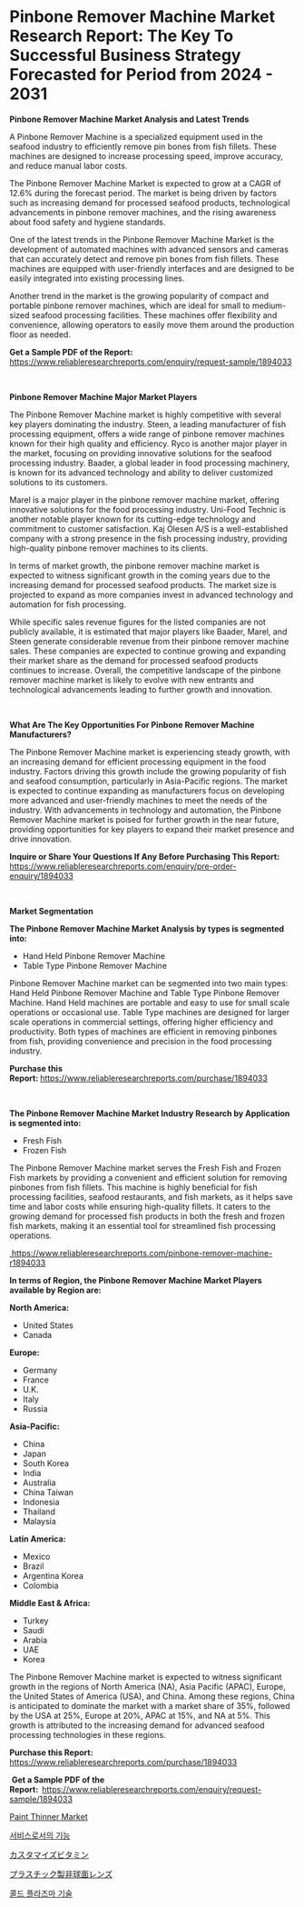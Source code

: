 <p><h1>Pinbone Remover Machine Market Research Report: The Key To Successful Business Strategy Forecasted for Period from 2024 - 2031</h1></p><p><strong>Pinbone Remover Machine Market Analysis and Latest Trends</strong></p>
<p><p>A Pinbone Remover Machine is a specialized equipment used in the seafood industry to efficiently remove pin bones from fish fillets. These machines are designed to increase processing speed, improve accuracy, and reduce manual labor costs.</p><p>The Pinbone Remover Machine Market is expected to grow at a CAGR of 12.6% during the forecast period. The market is being driven by factors such as increasing demand for processed seafood products, technological advancements in pinbone remover machines, and the rising awareness about food safety and hygiene standards.</p><p>One of the latest trends in the Pinbone Remover Machine Market is the development of automated machines with advanced sensors and cameras that can accurately detect and remove pin bones from fish fillets. These machines are equipped with user-friendly interfaces and are designed to be easily integrated into existing processing lines.</p><p>Another trend in the market is the growing popularity of compact and portable pinbone remover machines, which are ideal for small to medium-sized seafood processing facilities. These machines offer flexibility and convenience, allowing operators to easily move them around the production floor as needed.</p></p>
<p><strong>Get a Sample PDF of the Report:&nbsp;</strong> <a href="https://www.reliableresearchreports.com/enquiry/request-sample/1894033">https://www.reliableresearchreports.com/enquiry/request-sample/1894033</a></p>
<p>&nbsp;</p>
<p><strong>Pinbone Remover Machine Major Market Players</strong></p>
<p><p>The Pinbone Remover Machine market is highly competitive with several key players dominating the industry. Steen, a leading manufacturer of fish processing equipment, offers a wide range of pinbone remover machines known for their high quality and efficiency. Ryco is another major player in the market, focusing on providing innovative solutions for the seafood processing industry. Baader, a global leader in food processing machinery, is known for its advanced technology and ability to deliver customized solutions to its customers.</p><p>Marel is a major player in the pinbone remover machine market, offering innovative solutions for the food processing industry. Uni-Food Technic is another notable player known for its cutting-edge technology and commitment to customer satisfaction. Kaj Olesen A/S is a well-established company with a strong presence in the fish processing industry, providing high-quality pinbone remover machines to its clients.</p><p>In terms of market growth, the pinbone remover machine market is expected to witness significant growth in the coming years due to the increasing demand for processed seafood products. The market size is projected to expand as more companies invest in advanced technology and automation for fish processing.</p><p>While specific sales revenue figures for the listed companies are not publicly available, it is estimated that major players like Baader, Marel, and Steen generate considerable revenue from their pinbone remover machine sales. These companies are expected to continue growing and expanding their market share as the demand for processed seafood products continues to increase. Overall, the competitive landscape of the pinbone remover machine market is likely to evolve with new entrants and technological advancements leading to further growth and innovation.</p></p>
<p>&nbsp;</p>
<p><strong>What Are The Key Opportunities For Pinbone Remover Machine Manufacturers?</strong></p>
<p><p>The Pinbone Remover Machine market is experiencing steady growth, with an increasing demand for efficient processing equipment in the food industry. Factors driving this growth include the growing popularity of fish and seafood consumption, particularly in Asia-Pacific regions. The market is expected to continue expanding as manufacturers focus on developing more advanced and user-friendly machines to meet the needs of the industry. With advancements in technology and automation, the Pinbone Remover Machine market is poised for further growth in the near future, providing opportunities for key players to expand their market presence and drive innovation.</p></p>
<p><strong>Inquire or Share Your Questions If Any Before Purchasing This Report:</strong> <a href="https://www.reliableresearchreports.com/enquiry/pre-order-enquiry/1894033">https://www.reliableresearchreports.com/enquiry/pre-order-enquiry/1894033</a></p>
<p>&nbsp;</p>
<p><strong>Market Segmentation</strong></p>
<p><strong>The Pinbone Remover Machine Market Analysis by types is segmented into:</strong></p>
<p><ul><li>Hand Held Pinbone Remover Machine</li><li>Table Type Pinbone Remover Machine</li></ul></p>
<p><p>Pinbone Remover Machine market can be segmented into two main types: Hand Held Pinbone Remover Machine and Table Type Pinbone Remover Machine. Hand Held machines are portable and easy to use for small scale operations or occasional use. Table Type machines are designed for larger scale operations in commercial settings, offering higher efficiency and productivity. Both types of machines are efficient in removing pinbones from fish, providing convenience and precision in the food processing industry.</p></p>
<p><strong>Purchase this Report:&nbsp;</strong><a href="https://www.reliableresearchreports.com/purchase/1894033">https://www.reliableresearchreports.com/purchase/1894033</a></p>
<p>&nbsp;</p>
<p><strong>The Pinbone Remover Machine Market Industry Research by Application is segmented into:</strong></p>
<p><ul><li>Fresh Fish</li><li>Frozen Fish</li></ul></p>
<p><p>The Pinbone Remover Machine market serves the Fresh Fish and Frozen Fish markets by providing a convenient and efficient solution for removing pinbones from fish fillets. This machine is highly beneficial for fish processing facilities, seafood restaurants, and fish markets, as it helps save time and labor costs while ensuring high-quality fillets. It caters to the growing demand for processed fish products in both the fresh and frozen fish markets, making it an essential tool for streamlined fish processing operations.</p></p>
<p><a href="https://www.reliableresearchreports.com/pinbone-remover-machine-r1894033">&nbsp;https://www.reliableresearchreports.com/pinbone-remover-machine-r1894033</a></p>
<p><strong>In terms of Region, the Pinbone Remover Machine Market Players available by Region are:</strong></p>
<p>
    <p> <strong> North America: </strong>
        <ul>
            <li>United States</li>
            <li>Canada</li>
        </ul>
        </p> 
    <p> <strong> Europe: </strong>
        <ul>
            <li>Germany</li>
            <li>France</li>
            <li>U.K.</li>
            <li>Italy</li>
            <li>Russia</li>
        </ul>
        </p> 
    <p> <strong> Asia-Pacific: </strong>
        <ul>
            <li>China</li>
            <li>Japan</li>
            <li>South Korea</li>
            <li>India</li>
            <li>Australia</li>
            <li>China Taiwan</li>
            <li>Indonesia</li>
            <li>Thailand</li>
            <li>Malaysia</li>
        </ul>
        </p> 
    <p> <strong> Latin America: </strong>
        <ul>
            <li>Mexico</li>
            <li>Brazil</li>
            <li>Argentina Korea</li>
            <li>Colombia</li>
        </ul>
        </p> 
    <p> <strong> Middle East & Africa: </strong>
        <ul>
            <li>Turkey</li>
            <li>Saudi</li>
            <li>Arabia</li>
            <li>UAE</li>
            <li>Korea</li>
        </ul>
    </p>
    </p>
<p><p>The Pinbone Remover Machine market is expected to witness significant growth in the regions of North America (NA), Asia Pacific (APAC), Europe, the United States of America (USA), and China. Among these regions, China is anticipated to dominate the market with a market share of 35%, followed by the USA at 25%, Europe at 20%, APAC at 15%, and NA at 5%. This growth is attributed to the increasing demand for advanced seafood processing technologies in these regions.</p></p>
<p><strong>Purchase this Report: </strong><a href="https://www.reliableresearchreports.com/purchase/1894033">https://www.reliableresearchreports.com/purchase/1894033</a></p>
<p>&nbsp;<strong>Get a Sample PDF of the Report:&nbsp;&nbsp;</strong><a href="https://www.reliableresearchreports.com/enquiry/request-sample/1894033">https://www.reliableresearchreports.com/enquiry/request-sample/1894033</a></p>
<p><strong></strong></p>
<p><p><a href="https://issuu.com/reportprime-2/docs/paint-thinner-market-size-2030.pptx">Paint Thinner Market</a></p><p><a href="https://medium.com/@achimcoteanu1/%EA%B8%B0%EB%8A%A5%EB%B3%84-%EC%84%9C%EB%B9%84%EC%8A%A4-faas-%EC%8B%9C%EC%9E%A5-%EA%B7%9C%EB%AA%A8-%EB%B0%8F-%EC%8B%9C%EC%9E%A5-%EB%8F%99%ED%96%A5-%EC%99%84%EC%A0%84%ED%95%9C-%EC%82%B0%EC%97%85-%EA%B0%9C%EC%9A%94-2024%EB%85%84%EB%B6%80%ED%84%B0-2031%EB%85%84%EA%B9%8C%EC%A7%80-3a51ea4b9a15">서비스로서의 기능</a></p><p><a href="https://medium.com/@kaitlensen45645/%E3%82%AB%E3%82%B9%E3%82%BF%E3%83%9E%E3%82%A4%E3%82%BA%E3%81%95%E3%82%8C%E3%81%9F%E3%83%93%E3%82%BF%E3%83%9F%E3%83%B3%E5%B8%82%E5%A0%B4%E3%81%AE%E5%88%86%E6%9E%90%E3%81%A82024%E5%B9%B4%E3%81%8B%E3%82%892031%E5%B9%B4%E3%81%AE%E4%BA%88%E6%B8%AC%E3%81%95%E3%82%8C%E3%82%8B%E8%A6%8F%E6%A8%A1-bea861039909">カスタマイズビタミン</a></p><p><a href="https://github.com/SantosDicki04/Market-Research-Report-List-1/blob/main/568587944669.md">プラスチック製非球面レンズ</a></p><p><a href="https://medium.com/@edaunhshhs/%EC%BD%9C%EB%93%9C-%ED%94%8C%EB%9D%BC%EC%A6%88%EB%A7%88-%EA%B8%B0%EC%88%A0-%EC%8B%9C%EC%9E%A5-2031%EB%85%84%EA%B9%8C%EC%A7%80%EC%9D%98-%ED%8A%B8%EB%A0%8C%EB%93%9C-%EC%98%88%EC%B8%A1-%EB%B0%8F-%EA%B2%BD%EC%9F%81-%EB%B6%84%EC%84%9D-225f57d635c1">콜드 플라즈마 기술</a></p></p>